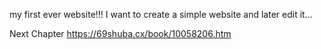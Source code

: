  my first ever website!!!
I want to create a simple website and later edit it... 





Next Chapter
https://69shuba.cx/book/10058206.htm
